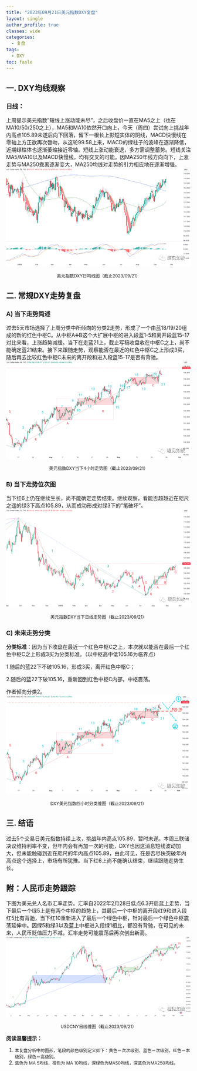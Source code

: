 ```yaml
---
title: "2023年09月21日美元指数DXY复盘"
layout: single
author_profile: true
classes: wide
categories:
  - 复盘
tags:
  - DXY
toc: fasle
---
```

## 一. DXY均线观察
### 日线：
上周提示美元指数”短线上涨动能未尽”，之后收盘价一直在MA5之上（也在MA10/50/250之上），MA5和MA10依然开口向上，今天（周四）尝试向上挑战年内高点105.89未遂后向下回落，留下一根长上影短实体的阴线，MACD快慢线在零轴上方正欲再次唇吻，从这轮99.58上来，MACD的绿柱子的波峰在逐渐降低，近期绿柱体也逐渐萎缩接近零轴。短线上涨动能衰退，多方需调整蓄势。短线关注MA5/MA10以及MACD快慢线，均有交叉的可能。因MA250年线方向向下，上涨走势与MA250乖离逐渐变大，MA250均线对走势的引力相应地在逐渐增强。
 ![道指DJI](/assets/images/2023-09-21-DXY-day.png)
<small><center>美元指数DXY日均线图（截止2023/09/21）</center></small>
## 二. 常规DXY走势复盘
### A) 当下走势简述
过去5天市场选择了上周分类中所倾向的分类2走势，形成了一个由蓝18/19/20组成的新的红色中枢C。从中枢A➕B这个大扩展中枢的进入段蓝1-5和离开段蓝15-17对比来看，上涨趋势减缓。当下在走蓝21上，截止写稿收盘收在中枢C之上，尚不能确定蓝21结束。接下来跟随走势，观察能否在最近的红色中枢C之上形成3买，随后再去比较红色中枢C未来的离开段和进入段蓝15-17是否有背驰。
 ![道指DJI](/assets/images/2023-09-21-DXY-hour.png)
<small><center>美元指数DXY当下4小时走势图（截止2023/09/21）</center></small>
### B) 当下走势位次图
当下红6上仍在继续生长，尚不能确定走势结束。继续观察，看能否超越近在咫尺之遥的绿3下高点105.89，从而成功形成对绿3下的”笔破坏”。
 ![道指DJI](/assets/images/2023-09-21-DXY-day-1.png)
<small><center>美元指数DXY当下日线走势图（截止2023/09/21）</center></small>
### C) 未来走势分类
**分类标准**：因为当下收盘在最近一个红色中枢C之上，本次就以能否在最后一个红色中枢C之上形成3买为分类标准。（以中枢高中低105.16为临界点）

1.随后的蓝22下不破105.16，形成3买，离开红色中枢C；

2.随后的蓝22下破105.16，重新回到红色中枢C内部，中枢震荡。

作者倾向分类2。
 ![道指DJI](/assets/images/2023-09-21-DXY-hour-fl.png)
<small><center>DXY美元指数四小时分类缠图（截止2023/09/21）</center></small>
## 三. 结语
过去5个交易日美元指数持续上攻，挑战年内高点105.89，暂时未遂。本周三联储决议维持利率不变，但年内会有再加一次的可能，DXY也因这消息短线波动加大，但未能触碰到近在咫尺的年内高点105.89，由此可见，在是否尽快突破年内高点这个选择上，市场有所犹豫。当下红6上尚不能确认结束，继续跟随走势生长。

## 附：人民币走势跟踪
下图为美元兑人名币汇率走势。汇率自2022年2月28日低点6.3开启蓝上走势，当下最后一个绿5上是有两个中枢的趋势上，其最后一个中枢的离开段红9和进入段红5比有背驰，当下红10重新进入了最后一个绿色中枢，针对最后一个绿色中枢震荡延伸中。因绿5和绿3以及蓝上中枢进入段绿1相比，都没有背驰，在可见的未来，人民币贬值压力不减，汇率走势可能震荡后再次创出新高。
 ![USDCNY](/assets/images/2023-09-21-USDCNY-day.png)
<small><center>USDCNY日线缠图（截止2023/09/21）</center></small>

**阅读温馨提示：** 
1. <small>本复盘分析中的图形，笔段的颜色级别定义如下：黄色＝次次级别，蓝色＝次级别，红色＝本级别，绿色＝高级别。</small> 
2. <small>蓝色为 MA 5均线，橙色为 MA 10均线，深绿色为MA50均线，深蓝色为MA250均线。</small> 

